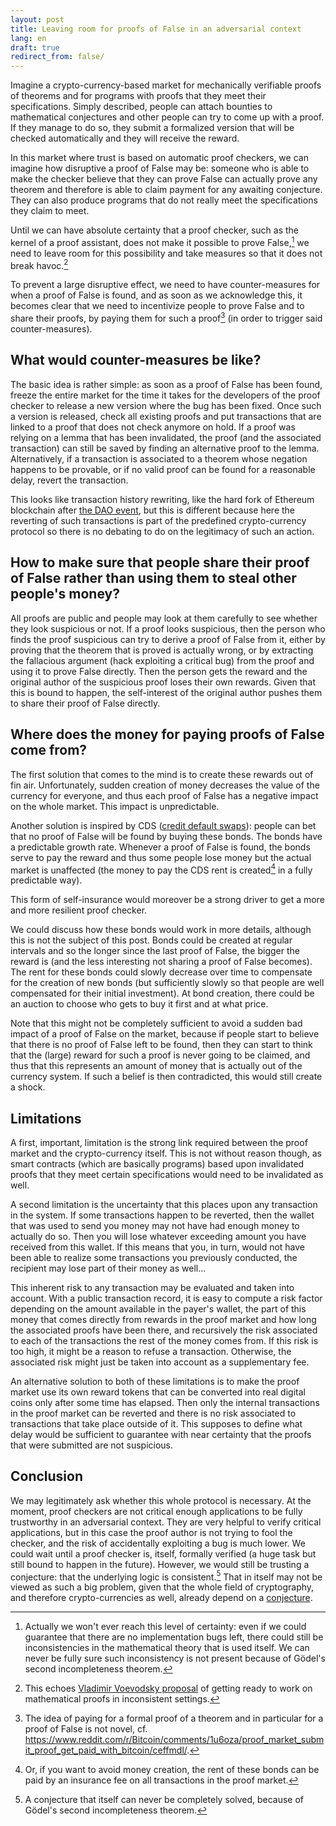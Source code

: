 ```yaml
---
layout: post
title: Leaving room for proofs of False in an adversarial context
lang: en
draft: true
redirect_from: false/
---
```


Imagine a crypto-currency-based market for mechanically verifiable proofs
of theorems and for programs with proofs that they meet their specifications.
Simply described, people can attach bounties to mathematical conjectures and
other people can try to come up with a proof. If they manage to do so, they
submit a formalized version that will be checked automatically and they will
receive the reward.

In this market where trust is based on automatic proof checkers, we can
imagine how disruptive a proof of False may be: someone who is able to
make the checker believe that they can prove False can actually
prove any theorem and therefore is able to claim payment for any awaiting
conjecture. They can also produce programs that do not really meet the
specifications they claim to meet.

Until we can have absolute certainty that a proof checker, such as the
kernel of a proof assistant, does not make it possible to prove False,[^1]
we need to leave room for this possibility and take measures so that it does
not break havoc.[^2]

[^1]: Actually we won't ever reach this level of certainty: even if we could guarantee that there are no implementation bugs left, there could still be inconsistencies in the mathematical theory that is used itself. We can never be fully sure such inconsistency is not present because of Gödel's second incompleteness theorem.

[^2]: This echoes [Vladimir Voevodsky proposal](https://www.youtube.com/watch?v=O45LaFsaqMA) of getting ready to work on mathematical proofs in inconsistent settings.

To prevent a large disruptive effect, we need to have counter-measures for
when a proof of False is found, and as soon as we acknowledge this, it becomes
clear that we need to incentivize people to prove False and to share their
proofs, by paying them for such a proof[^3] (in order to trigger said
counter-measures).

[^3]: The idea of paying for a formal proof of a theorem and in particular for a proof of False is not novel, cf. <https://www.reddit.com/r/Bitcoin/comments/1u6oza/proof_market_submit_proof_get_paid_with_bitcoin/ceffmdl/>.

## What would counter-measures be like? ##

The basic idea is rather simple: as soon as a proof of False has been found,
freeze the entire market for the time it takes for the developers of the proof
checker to release a new version where the bug has been fixed. Once such a
version is released, check all existing proofs and put transactions that are
linked to a proof that does not check anymore on hold. If a proof was relying
on a lemma that has been invalidated, the proof (and the associated
transaction) can still be saved by finding an alternative proof to the lemma.
Alternatively, if a transaction is associated to a theorem whose negation
happens to be provable, or if no valid proof can be found for a reasonable
delay, revert the transaction.

This looks like transaction history rewriting, like the hard fork of Ethereum
blockchain after
[the DAO event](https://en.wikipedia.org/wiki/Ethereum#The_DAO_event), but this
is different because here the reverting of such transactions is part of the
predefined crypto-currency protocol so there is no debating to do on the
legitimacy of such an action.

## How to make sure that people share their proof of False rather than using them to steal other people's money? ##

All proofs are public and people may look at them carefully to see whether
they look suspicious or not. If a proof looks suspicious, then the person who
finds the proof suspicious can try to derive a proof of False from it, either
by proving that the theorem that is proved is actually wrong, or by extracting
the fallacious argument (hack exploiting a critical bug) from the proof and
using it to prove False directly. Then the person gets the reward and the
original author of the suspicious proof loses their own rewards. Given that
this is bound to happen, the self-interest of the original author pushes them
to share their proof of False directly.

## Where does the money for paying proofs of False come from? ##

The first solution that comes to the mind is to create these rewards out of
fin air. Unfortunately, sudden creation of money decreases the value of the
currency for everyone, and thus each proof of False has a negative impact on
the whole market. This impact is unpredictable.

Another solution is inspired by CDS
([credit default swaps](https://en.wikipedia.org/wiki/Credit_default_swap)):
people can bet that no proof of False will be found by buying these bonds.
The bonds have a predictable growth rate. Whenever a proof of False is found,
the bonds serve to pay the reward and thus some people lose money but the
actual market is unaffected (the money to pay the CDS rent is created[^4] in a
fully predictable way).

[^4]: Or, if you want to avoid money creation, the rent of these bonds can be paid by an insurance fee on all transactions in the proof market.

This form of self-insurance would moreover be a strong driver to get a more
and more resilient proof checker.

We could discuss how these bonds would work in more details, although this
is not the subject of this post. Bonds could be created at regular intervals
and so the longer since the last proof of False, the bigger the reward is
(and the less interesting not sharing a proof of False becomes). The rent
for these bonds could slowly decrease over time to compensate for the
creation of new bonds (but sufficiently slowly so that people are well
compensated for their initial investment). At bond creation, there could be
an auction to choose who gets to buy it first and at what price.

Note that this might not be completely sufficient to avoid a sudden bad
impact of a proof of False on the market, because if people start to believe
that there is no proof of False left to be found, then they can start to
think that the (large) reward for such a proof is never going to be
claimed, and thus that this represents an amount of money that is actually
out of the currency system. If such a belief is then contradicted, this
would still create a shock.

## Limitations ##

A first, important, limitation is the strong link required between the proof
market and the crypto-currency itself. This is not without reason though, as
smart contracts (which are basically programs) based upon invalidated proofs
that they meet certain specifications would need to be invalidated as well.

A second limitation is the uncertainty that this places upon any transaction
in the system. If some transactions happen to be reverted, then the wallet
that was used to send you money may not have had enough money to actually do so.
Then you will lose whatever exceeding amount you have received from this wallet.
If this means that you, in turn, would not have been able to realize some
transactions you previously conducted, the recipient may lose part of their
money as well...

This inherent risk to any transaction may be evaluated and taken into account.
With a public transaction record, it is easy to compute a risk factor
depending on the amount available in the payer's wallet, the part of this
money that comes directly from rewards in the proof market and how long the
associated proofs have been there, and recursively the risk associated to each
of the transactions the rest of the money comes from. If this risk is too
high, it might be a reason to refuse a transaction. Otherwise, the associated
risk might just be taken into account as a supplementary fee.

An alternative solution to both of these limitations is to make the proof
market use its own reward tokens that can be converted into real digital coins
only after some time has elapsed. Then only the internal transactions in the
proof market can be reverted and there is no risk associated to transactions
that take place outside of it. This supposes to define what delay would be
sufficient to guarantee with near certainty that the proofs that were submitted
are not suspicious.

## Conclusion ##

We may legitimately ask whether this whole protocol is necessary. At the
moment, proof checkers are not critical enough applications to be fully
trustworthy in an adversarial context. They are very helpful to verify critical
applications, but in this case the proof author is not trying to fool the
checker, and the risk of accidentally exploiting a bug is much lower.
We could wait until a proof checker is, itself, formally verified (a huge task
but still bound to happen in the future). However, we would still be trusting
a conjecture: that the underlying logic is consistent.[^5] That in itself may
not be viewed as such a big problem, given that the whole field of
cryptography, and therefore crypto-currencies as well, already depend on a
[conjecture](https://en.wikipedia.org/wiki/One-way_function).

[^5]: A conjecture that itself can never be completely solved, because of Gödel's second incompleteness theorem.
